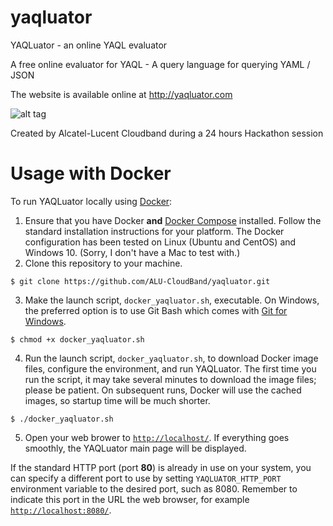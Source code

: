 # yaqluator
YAQLuator - an online YAQL evaluator

A free online evaluator for YAQL - A query language for querying YAML / JSON

The website is available online at http://yaqluator.com

![alt tag](http://yaqluator.com/yaqluator_screenshot.jpg)

Created by Alcatel-Lucent Cloudband during a 24 hours Hackathon session

# Usage with Docker
To run YAQLuator locally using [Docker](https://www.docker.com/):
1. Ensure that you have Docker **and** [Docker Compose](https://docs.docker.com/compose/) installed. Follow the standard installation instructions for your platform. The Docker configuration has been tested on Linux (Ubuntu and CentOS) and Windows 10. (Sorry, I don't have a Mac to test with.)
2. Clone this repository to your machine.
```console
$ git clone https://github.com/ALU-CloudBand/yaqluator.git
```
3. Make the launch script, `docker_yaqluator.sh`, executable. On Windows, the preferred option is to use Git Bash which comes with [Git for Windows](https://gitforwindows.org/).
```console
$ chmod +x docker_yaqluator.sh
```
4. Run the launch script, `docker_yaqluator.sh`, to download Docker image files, configure the environment, and run YAQLuator. The first time you run the script, it may take several minutes to download the image files; please be patient. On subsequent runs, Docker will use the cached images, so startup time will be much shorter.
```console
$ ./docker_yaqluator.sh
```
5. Open your web brower to [`http://localhost/`](http://localhost/). If everything goes smoothly, the YAQLuator main page will be displayed.

If the standard HTTP port (port **80**) is already in use on your system, you can specify a different port to use by setting `YAQLUATOR_HTTP_PORT` environment variable to the desired port, such as 8080. Remember to indicate this port in the URL the web browser, for example [`http://localhost:8080/`](http://localhost:8080/).
